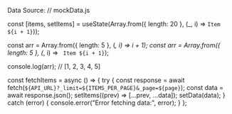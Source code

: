 Data Source:
// mockData.js

const [items, setItems] = useState(Array.from({ length: 20 }, (_, i) => `Item ${i + 1}`));

const arr = Array.from({ length: 5 }, (_, i) => i + 1);
const arr = Array.from({ length: 5 }, (_, i) => ` Item ${i + 1}`);

console.log(arr); // [1, 2, 3, 4, 5]

  const fetchItems = async () => {
    try {
      const response = await fetch(`${API_URL}?_limit=${ITEMS_PER_PAGE}&_page=${page}`);
      const data = await response.json();
      setItems((prev) => [...prev, ...data]);
      setData(data);
    } catch (error) {
      console.error("Error fetching data:", error);
    }
  };